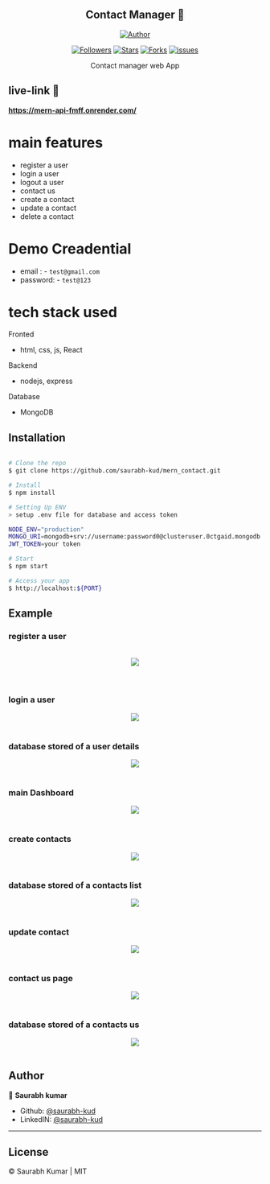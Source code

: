 <h2 align='center'>Contact Manager 📃</h2>
<p align="center">
<a href="https://github.com/saurabh-kud"><img title="Author" src="https://img.shields.io/badge/Author-saurabh-kud--red.svg?style=for-the-badge&logo=github"></a>
</p>

<p align="center">
<a href="https://github.com/saurabh-kud"><img title="Followers" src="https://img.shields.io/github/followers/saurabh-kud?color=teal&style=flat-square"></a>
<a href="https://github.com/saurabh-kud/mern_contact/stargazers/"><img title="Stars" src="https://img.shields.io/github/stars/saurabh-kud/mern_contact?color=brown&style=flat-square"></a>
<a href="https://github.com/saurabh-kud/mern_contact/network/members"><img title="Forks" src="https://img.shields.io/github/forks/saurabh-kud/mern_contact?color=lightgrey&style=flat-square"></a>
<a href="https://github.com/saurabh-kud/mern_contact/issues"><img title="issues" src="https://img.shields.io/github/issues/saurabh-kud/mern_contact?style=flat-square">
</a>

</p>

<p align="center">
    Contact manager web App
</p>

## live-link 🔗

<a target="_blank" href="https://mern-api-fmff.onrender.com/"><b>https://mern-api-fmff.onrender.com/</b></a>

# main features

- register a user
- login a user
- logout a user
- contact us
- create a contact
- update a contact
- delete a contact

# Demo Creadential

- email : - `test@gmail.com`
- password: - `test@123`

# tech stack used

Fronted

- html, css, js, React

Backend

- nodejs, express

Database

- MongoDB



## Installation

```sh

# Clone the repo
$ git clone https://github.com/saurabh-kud/mern_contact.git

# Install
$ npm install

# Setting Up ENV
> setup .env file for database and access token

NODE_ENV="production"
MONGO_URI=mongodb+srv://username:password0@clusteruser.0ctgaid.mongodb.net/Mern-app?retryWrites=true
JWT_TOKEN=your token

# Start
$ npm start

# Access your app
$ http://localhost:${PORT}

```

## Example

### register a user

<br/>
<div align="center">
  <img  src="./example/1.png" />
</div>
<br/>
<br/>

### login a user

<div align="center">
  <img  src="./example/2.png" />
</div>
<br/>

### database stored of a user details

<div align="center">
  <img  src="./example/5.png" />
</div>
<br/>

### main Dashboard

<div align="center">
  <img  src="./example/3.png" />
</div>
<br/>

### create contacts

<div align="center">
  <img  src="./example/4.png" />
</div>
<br/>

### database stored of a contacts list

<div align="center">
  <img  src="./example/6.png" />
</div>
<br/>

### update contact

<div align="center">
  <img  src="./example/9.png" />
</div>
<br/>

### contact us page

<div align="center">
  <img  src="./example/7.png" />
</div>
<br/>

### database stored of a contacts us

<div align="center">
  <img  src="./example/8.png" />
</div>
<br/>



## Author

👤 **Saurabh kumar**

- Github: [@saurabh-kud](https://github.com/saurabh-kud)
- LinkedIN: [@saurabh-kud](https://www.linkedin.com/in/saurabh-kud/)

---

## License

&copy; Saurabh Kumar | MIT
